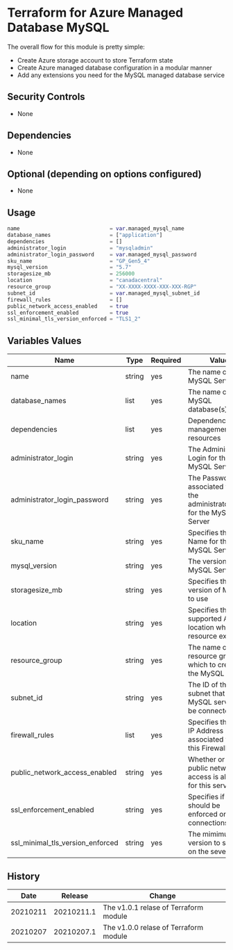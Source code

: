 # Terraform for Azure Managed Database MySQL

The overall flow for this module is pretty simple:

* Create Azure storage account to store Terraform state
* Create Azure managed database configuration in a modular manner
* Add any extensions you need for the MySQL managed database service

## Security Controls

* None

## Dependencies

* None

## Optional (depending on options configured)

* None

## Usage

```terraform
name                             = var.managed_mysql_name
database_names                   = ["application"]
dependencies                     = []
administrator_login              = "mysqladmin"
administrator_login_password     = var.managed_mysql_password
sku_name                         = "GP_Gen5_4"
mysql_version                    = "5.7"
storagesize_mb                   = 256000
location                         = "canadacentral"
resource_group                   = "XX-XXXX-XXXX-XXX-XXX-RGP"
subnet_id                        = var.managed_mysql_subnet_id
firewall_rules                   = []
public_network_access_enabled    = true
ssl_enforcement_enabled          = true
ssl_minimal_tls_version_enforced = "TLS1_2"
```

## Variables Values

| Name                             | Type   | Required | Value                                                                     |
|----------------------------------|--------|----------|---------------------------------------------------------------------------|
| name                             | string | yes      | The name of the MySQL Server                                              |
| database_names                   | list   | yes      | The name of the MySQL database(s)                                         |
| dependencies                     | list   | yes      | Dependency management of resources                                        |
| administrator_login              | string | yes      | The Administrator Login for the MySQL Server                              |
| administrator_login_password     | string | yes      | The Password associated with the administrator_login for the MySQL Server |
| sku_name                         | string | yes      | Specifies the SKU Name for this MySQL Server                              |
| mysql_version                    | string | yes      | The version of the MySQL Server                                           |
| storagesize_mb                   | string | yes      | Specifies the version of MySQL to use                                     |
| location                         | string | yes      | Specifies the supported Azure location where the resource exists          |
| resource_group                   | string | yes      | The name of the resource group in which to create the MySQL Server        |
| subnet_id                        | string | yes      | The ID of the subnet that the MySQL server will be connected to           |
| firewall_rules                   | list   | yes      | Specifies the Start IP Address associated with this Firewall Rule         |
| public_network_access_enabled    | string | yes      | Whether or not public network access is allowed for this server           |
| ssl_enforcement_enabled          | string | yes      | Specifies if SSL should be enforced on connections                        |
| ssl_minimal_tls_version_enforced | string | yes      | The mimimun TLS version to support on the sever                           |

## History

| Date     | Release    | Change                                     |
|----------|------------|--------------------------------------------|
| 20210211 | 20210211.1 | The v1.0.1 relase of Terraform module      |
| 20210207 | 20210207.1 | The v1.0.0 relase of Terraform module      |
